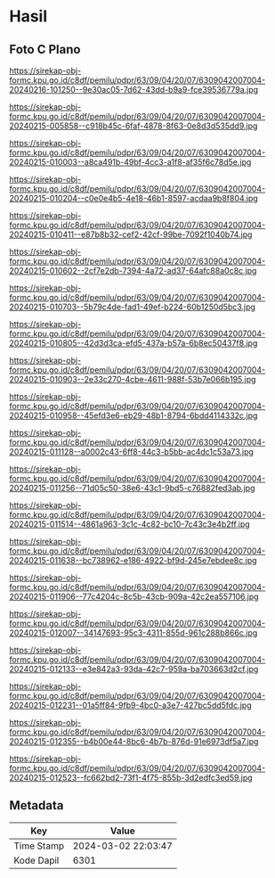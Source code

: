 # Hasil

## Foto C Plano

https://sirekap-obj-formc.kpu.go.id/c8df/pemilu/pdpr/63/09/04/20/07/6309042007004-20240216-101250--9e30ac05-7d62-43dd-b9a9-fce39536779a.jpg

https://sirekap-obj-formc.kpu.go.id/c8df/pemilu/pdpr/63/09/04/20/07/6309042007004-20240215-005858--c918b45c-6faf-4878-8f63-0e8d3d535dd9.jpg

https://sirekap-obj-formc.kpu.go.id/c8df/pemilu/pdpr/63/09/04/20/07/6309042007004-20240215-010003--a8ca491b-49bf-4cc3-a1f8-af35f6c78d5e.jpg

https://sirekap-obj-formc.kpu.go.id/c8df/pemilu/pdpr/63/09/04/20/07/6309042007004-20240215-010204--c0e0e4b5-4e18-46b1-8597-acdaa9b8f804.jpg

https://sirekap-obj-formc.kpu.go.id/c8df/pemilu/pdpr/63/09/04/20/07/6309042007004-20240215-010411--e87b8b32-cef2-42cf-99be-7092f1040b74.jpg

https://sirekap-obj-formc.kpu.go.id/c8df/pemilu/pdpr/63/09/04/20/07/6309042007004-20240215-010602--2cf7e2db-7394-4a72-ad37-64afc88a0c8c.jpg

https://sirekap-obj-formc.kpu.go.id/c8df/pemilu/pdpr/63/09/04/20/07/6309042007004-20240215-010703--5b79c4de-fad1-49ef-b224-60b1250d5bc3.jpg

https://sirekap-obj-formc.kpu.go.id/c8df/pemilu/pdpr/63/09/04/20/07/6309042007004-20240215-010805--42d3d3ca-efd5-437a-b57a-6b8ec50437f8.jpg

https://sirekap-obj-formc.kpu.go.id/c8df/pemilu/pdpr/63/09/04/20/07/6309042007004-20240215-010903--2e33c270-4cbe-4611-988f-53b7e066b195.jpg

https://sirekap-obj-formc.kpu.go.id/c8df/pemilu/pdpr/63/09/04/20/07/6309042007004-20240215-010958--45efd3e6-eb29-48b1-8794-6bdd4114332c.jpg

https://sirekap-obj-formc.kpu.go.id/c8df/pemilu/pdpr/63/09/04/20/07/6309042007004-20240215-011128--a0002c43-6ff8-44c3-b5bb-ac4dc1c53a73.jpg

https://sirekap-obj-formc.kpu.go.id/c8df/pemilu/pdpr/63/09/04/20/07/6309042007004-20240215-011256--71d05c50-38e6-43c1-9bd5-c76882fed3ab.jpg

https://sirekap-obj-formc.kpu.go.id/c8df/pemilu/pdpr/63/09/04/20/07/6309042007004-20240215-011514--4861a963-3c1c-4c82-bc10-7c43c3e4b2ff.jpg

https://sirekap-obj-formc.kpu.go.id/c8df/pemilu/pdpr/63/09/04/20/07/6309042007004-20240215-011638--bc738962-e186-4922-bf9d-245e7ebdee8c.jpg

https://sirekap-obj-formc.kpu.go.id/c8df/pemilu/pdpr/63/09/04/20/07/6309042007004-20240215-011906--77c4204c-8c5b-43cb-909a-42c2ea557106.jpg

https://sirekap-obj-formc.kpu.go.id/c8df/pemilu/pdpr/63/09/04/20/07/6309042007004-20240215-012007--34147693-95c3-4311-855d-961c288b866c.jpg

https://sirekap-obj-formc.kpu.go.id/c8df/pemilu/pdpr/63/09/04/20/07/6309042007004-20240215-012133--e3e842a3-93da-42c7-959a-ba703663d2cf.jpg

https://sirekap-obj-formc.kpu.go.id/c8df/pemilu/pdpr/63/09/04/20/07/6309042007004-20240215-012231--01a5ff84-9fb9-4bc0-a3e7-427bc5dd5fdc.jpg

https://sirekap-obj-formc.kpu.go.id/c8df/pemilu/pdpr/63/09/04/20/07/6309042007004-20240215-012355--b4b00e44-8bc6-4b7b-876d-91e6973df5a7.jpg

https://sirekap-obj-formc.kpu.go.id/c8df/pemilu/pdpr/63/09/04/20/07/6309042007004-20240215-012523--fc662bd2-73f1-4f75-855b-3d2edfc3ed59.jpg


## Metadata

| Key        | Value               |
| ---------- | ------------------- |
| Time Stamp | 2024-03-02 22:03:47 |
| Kode Dapil | 6301                |



